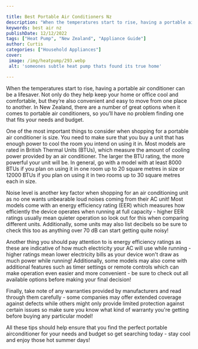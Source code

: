 ```yaml
---

title: Best Portable Air Conditioners Nz
description: "When the temperatures start to rise, having a portable air conditioner can be a lifesaver. Not only do they help keep your home or...you wont regret reading on"
keywords: best air nz
publishDate: 12/12/2022
tags: ["Heat Pump", "New Zealand", "Appliance Guide"]
author: Curtis
categories: ["Household Appliances"]
cover: 
 image: /img/heatpump/293.webp
 alt: 'someones subtle heat pump thats found its true home'

---
```


When the temperatures start to rise, having a portable air conditioner can be a lifesaver. Not only do they help keep your home or office cool and comfortable, but they’re also convenient and easy to move from one place to another. In New Zealand, there are a number of great options when it comes to portable air conditioners, so you’ll have no problem finding one that fits your needs and budget.

One of the most important things to consider when shopping for a portable air conditioner is size. You need to make sure that you buy a unit that has enough power to cool the room you intend on using it in. Most models are rated in British Thermal Units (BTUs), which measure the amount of cooling power provided by an air conditioner. The larger the BTU rating, the more powerful your unit will be. In general, go with a model with at least 8000 BTUs if you plan on using it in one room up to 20 square metres in size or 12000 BTUs if you plan on using it in two rooms up to 30 square metres each in size.

Noise level is another key factor when shopping for an air conditioning unit as no one wants unbearable loud noises coming from their AC unit! Most models come with an energy efficiency rating (EER) which measures how efficiently the device operates when running at full capacity - higher EER ratings usually mean quieter operation so look out for this when comparing different units. Additionally, some units may also list decibels so be sure to check this too as anything over 70 dB can start getting quite noisy!

Another thing you should pay attention to is energy efficiency ratings as these are indicative of how much electricity your AC will use while running - higher ratings mean lower electricity bills as your device won't draw as much power while running! Additionally, some models may also come with additional features such as timer settings or remote controls which can make operation even easier and more convenient - be sure to check out all available options before making your final decision! 

Finally, take note of any warranties provided by manufacturers and read through them carefully - some companies may offer extended coverage against defects while others might only provide limited protection against certain issues so make sure you know what kind of warranty you're getting before buying any particular model! 

 All these tips should help ensure that you find the perfect portable airconditioner for your needs and budget so get searching today - stay cool and enjoy those hot summer days!
